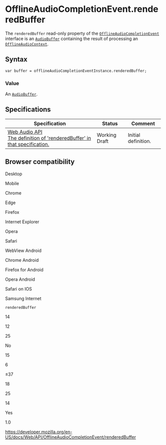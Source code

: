 OfflineAudioCompletionEvent.renderedBuffer
==========================================

The `renderedBuffer` read-only property of the [`OfflineAudioCompletionEvent`](../offlineaudiocompletionevent) interface is an [`AudioBuffer`](../audiobuffer) containing the result of processing an [`OfflineAudioContext`](../offlineaudiocontext).

Syntax
------

    var buffer = offlineAudioCompletionEventInstance.renderedBuffer;

### Value

An [`AudioBuffer`](../audiobuffer).

Specifications
--------------

<table><thead><tr class="header"><th>Specification</th><th>Status</th><th>Comment</th></tr></thead><tbody><tr class="odd"><td><a href="https://webaudio.github.io/web-audio-api/#dom-offlineaudiocompletionevent-renderedbuffer">Web Audio API<br />
<span class="small">The definition of 'renderedBuffer' in that specification.</span></a></td><td><span class="spec-wd">Working Draft</span></td><td>Initial definition.</td></tr></tbody></table>

Browser compatibility
---------------------

Desktop

Mobile

Chrome

Edge

Firefox

Internet Explorer

Opera

Safari

WebView Android

Chrome Android

Firefox for Android

Opera Android

Safari on IOS

Samsung Internet

`renderedBuffer`

14

12

25

No

15

6

≤37

18

25

14

Yes

1.0

<a href="https://developer.mozilla.org/en-US/docs/Web/API/OfflineAudioCompletionEvent/renderedBuffer" class="_attribution-link">https://developer.mozilla.org/en-US/docs/Web/API/OfflineAudioCompletionEvent/renderedBuffer</a>
